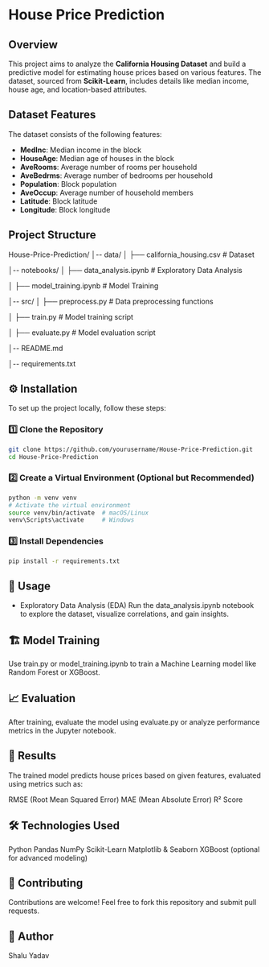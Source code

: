 #  House Price Prediction  

##  Overview  
This project aims to analyze the **California Housing Dataset** and build a predictive model for estimating house prices based on various features. The dataset, sourced from **Scikit-Learn**, includes details like median income, house age, and location-based attributes.  

##  Dataset Features  
The dataset consists of the following features:  
- **MedInc**: Median income in the block  
- **HouseAge**: Median age of houses in the block  
- **AveRooms**: Average number of rooms per household  
- **AveBedrms**: Average number of bedrooms per household  
- **Population**: Block population  
- **AveOccup**: Average number of household members  
- **Latitude**: Block latitude  
- **Longitude**: Block longitude  

##  Project Structure 

House-Price-Prediction/ │-- data/ │ ├── california_housing.csv # Dataset

│-- notebooks/ │ ├── data_analysis.ipynb # Exploratory Data Analysis

│ ├── model_training.ipynb # Model Training

│-- src/ │ ├── preprocess.py # Data preprocessing functions

│ ├── train.py # Model training script

│ ├── evaluate.py # Model evaluation script

│-- README.md

│-- requirements.txt


## ⚙️  Installation  
To set up the project locally, follow these steps:  

### 1️⃣ Clone the Repository  
```bash
git clone https://github.com/yourusername/House-Price-Prediction.git  
cd House-Price-Prediction
```

### 2️⃣ Create a Virtual Environment (Optional but Recommended)
``` bash
python -m venv venv  
# Activate the virtual environment  
source venv/bin/activate  # macOS/Linux  
venv\Scripts\activate     # Windows
```
 
### 3️⃣ Install Dependencies
``` bash
pip install -r requirements.txt
```
## 🚀 Usage
- Exploratory Data Analysis (EDA)
Run the data_analysis.ipynb notebook to explore the dataset, visualize correlations, and gain insights.

## 🏗️ Model Training
Use train.py or model_training.ipynb to train a Machine Learning model like Random Forest or XGBoost.

## 📈 Evaluation
After training, evaluate the model using evaluate.py or analyze performance metrics in the Jupyter notebook.

## 🎯 Results
The trained model predicts house prices based on given features, evaluated using metrics such as:

RMSE (Root Mean Squared Error)
MAE (Mean Absolute Error)
R² Score

## 🛠️ Technologies Used
Python
Pandas
NumPy
Scikit-Learn
Matplotlib & Seaborn
XGBoost (optional for advanced modeling)

## 🤝 Contributing
Contributions are welcome! Feel free to fork this repository and submit pull requests.

## 👤 Author
Shalu Yadav
